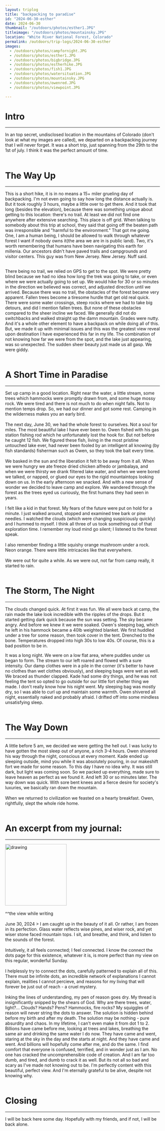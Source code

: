```yaml
---
layout: triplog
title: "backpacking to paradise"
id: "2024-06-30-esther"
date: 2024-06-30
thumbnail: "/outdoors/photos/esther1.JPG"
titleimage: "/outdoors/photos/mountainsky.JPG"
location: "White River National Forest, Colorado"
permalink: /outdoors/trip-logs/2024-06-30-esther
images:
  - /outdoors/photos/campfornight.JPG
  - /outdoors/photos/esther1.JPG
  - /outdoors/photos/bigbridge.JPG
  - /outdoors/photos/estherhike.JPG
  - /outdoors/photos/fish1.JPG
  - /outdoors/photos/watersituation.JPG
  - /outdoors/photos/mountainsky.JPG
  - /outdoors/photos/owenred.JPG
  - /outdoors/photos/viewpoint.JPG
  
---
```

# Intro
---
In an top secret, undisclosed location in the mountains of Colorado (don't look at what my images are called), we departed on a backpacking journey that I will never forget. It was a short trip, just spanning from the 29th to the 1st of july. I think it was the perfect amount of time. 
<br/><br/>
# The Way Up
---
This is a short hike, it is in no means a 15+ miler grueling day of backpacking. I'm not even going to say how long the distance actually is. But it took roughly 3 hours, maybe a little over to get there. And it took that long (besides the elevation), because there was something unique about getting to this location: there's no trail. At least we did not find one anywhere after extensive searching. This place is off grid. When talking to somebody about this trip at school, they said that  going off the beaten path was irresponsible and "harmful to the environment." That got me going. One, I am a human being, I should be allowed to walk through whatever forest I want if nobody owns it(the area we are in is public land). Two, it's worth remembering that humans have been navigating this earth for millenia. Our ancestors didn't have paved trails and campgrounds and visitor centers. This guy was from New Jersey. New Jersey. Nuff said. 
<br/><br/>

There being no trail, we relied on GPS to get to the spot. We were pretty blind because we had no idea how long the trek was going to take, or even where we were actually going to set up. We would hike for 30 or so minutes in the direction we believed was correct, and adjusted direction until we arrived. Because there was no trail, the obstacles of the forest became very apparent. Fallen trees become a tiresome hurdle that get old real quick. There were some water crossings, steep rocks where we had to take big detours, and did I mention fallen trees. But none of these obstacles compared to the sheer incline we faced. We generally did not do switchbacks and walked straight up the damn mountain. Grades were nutty. And it's a whole other element to have a backpack on while doing all of this. But, we made it up with minimal issues and this was the greatest view reveal upon destination I have experienced this far in my life. The combination of not knowing how far we were from the spot, and the lake just appearing, was so unexpected. The sudden sheer beauty just made us all gasp. We were giddy. 
<br/><br/>

# A Short Time in Paradise
---
Set up camp in a good location. Right near the water, a little stream, some trees which hammocks were promptly drawn from, and some huge mossy rock. We were tired and there is not much to do when night falls. Not to mention temps drop. So, we had our dinner and got some rest. Camping in the wilderness makes you an early bird. 
<br/><br/>
The next day, June 30, we had the whole forest to ourselves. Not a soul for miles. The most beautiful lake I have ever been to. Owen fished with his gas station fishing rod which he unfortunately lost the hook for. But not before he caught 12 fish. We figured these fish, living in the most pristine untouched lake ever, had never been fooled by an intelligent all knowing (by fish standards) fisherman such as Owen, so they took the bait every time. 
<br/><br/>
We basked in the sun and the liberation it felt to be away from it all. When we were hungry we ate freeze dried chicken alfredo or jambalaya, and when we were thirsty we drank filtered lake water, and when we were bored we talked, or napped, or glued our eyes to the rigid mountaintops looking down on us. In the early afternoon we snacked. And with a new sense of wonder we decided to leave camp and explore. We wandered through the forest as the trees eyed us curiously, the first humans they had seen in years. 
<br/><br/>
I felt like a kid in that forest. My fears of the future were put on hold for a minute. I just walked around, stopped and examined tree bark or pine needles. I watched the clouds (which were changing suspiciously quickly) and I hummed to myself. I think all three of us took something out of that exploration time. I remember my loud mind go silent; I listened to the forest speak. 
<br/><br/>
I also remember finding a little squishy orange mushroom under a rock. Neon orange. There were little intricacies like that everywhere. 
<br/><br/>
We were out for quite a while. As we were out, not far from camp  really, it started to rain. 
<br/><br/>

# The Storm, The Night
---
The clouds changed quick. At first it was fun. We all were back at camp, the rain made the lake look incredible with the ripples of the drops. But it started getting dark quick because the sun was setting. The sky became angry.  And before we knew it we were soaked. Owen's sleeping bag, which he left in his hammock became a 40lb weighted blanket. We first huddled under a tree for some reason, then took cover in the tent. Drenched to the bone. Temperatures dropped into high 30s to low 40s. Of course, this is a bad position to be in. 

It was a long night. We were on a low flat area, where puddles under us began to form. The stream to our left roared and flowed with a sure intensity. Our damp clothes were in a pile in the corner (it's better to have no clothes than wet clothes obviously), and sleeping bags were wet as well. We braced as thunder clapped. Kade had some dry things, and he was not feeling the tent so opted to go outside for our little fort shelter thing we made. I don't really know how his night went. My sleeping bag was mostly dry, so I was able to curl up and maintain some warmth. Owen shivered all night, essentially naked and probably afraid. I drifted off into some mindless unsatisfying sleep. 
<br/><br/>

# The Way Down
---
A little before 5 am, we decided we were getting the hell out. I was lucky to have gotten the most sleep out of anyone, a rich 3-4 hours. Owen shivered his way through the night, conscious at every moment. Kade ended up sleeping outside, mind you while it was absolutely pouring, in our makeshift fort we made for some reason. To this day I have no idea why. It was still dark, but light was coming soon. So we packed up everything, made sure to leave heaven as perfect as we found it. And left 30 or so minutes later. The way down was quick. With sore bent knees and a fierce desire for society's luxuries, we basically ran down the mountain. 
<br/><br/>
When we returned to civilization we feasted on a hearty breakfast. Owen, rightfully, slept the whole ride home. 
<br/><br/>

# An excerpt from my journal:
---

<img src="../photos/esther1.JPG" alt="drawing" width="200"/>
<br/><br/>
^^the view while writing 
<br/><br/>
June 30, 2024 > 
I am caught up in the beauty of it all. Or rather, I am frozen in its perfection. Glass water reflects wise pines, and wiser rock, and yet wiser stone faced mountain tops. I sit, and breathe, and think, and listen to the sounds of the forest. 
<br/><br/>
Intuitively, it all feels connected; I feel connected. I know the connect the dots page for this existence, whatever it is, is more perfect than my view on this regular, wonderful Sunday. 
<br/><br/>
I helplessly try to connect the dots, carefully patterned to explain all of this. There must be infinite dots, an incredible network of explanations I cannot explain, realities I cannot percieve, and reasons for my living that will forever be just out of reach - a cruel mystery. 
<br/><br/>
Inking the lines of understanding, my pen of reason goes dry. My thread is insignificantly snipped by the shears of God. Why are there trees, water, light?... Clouds? Hands? Pens? Hammocks, fire rocks? My squiggles of reason will never string the dots to answer. The solution is hidden behind before my birth and after my death. The solution may be nothing - pure absurdity and chaos. In my lifetime, I can't even make it from dot 1 to 2. Billions have came before me, looking at trees and lakes, breathing the same air and drinking the same water I do now. They have came and went, staring at the sky in the day and the starts at night. And they have came and went. And billions will hopefully come after me, and do the same. I find comfort that everyone is confused, terrified, and in wonder just as I am. No one has cracked the uncomprehensible code of creation. And I am far too dumb, and tired, and dumb to crack it as well. But its not all so bad and scary as I've made not knowing out to be. I'm perfectly content with this beautiful, perfect view. And I'm eternally grateful to be alive, despite not knowing why. 
<br/><br/>

# Closing
---
I will be back here some day. Hopefully with my friends, and if not, I will be back alone. 

